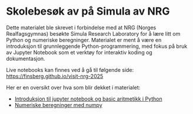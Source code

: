 # Skolebesøk av på Simula av NRG

Dette materialet ble skrevet i forbindelse med at NRG (Norges Realfagsgymnas) besøkte Simula Research Laboratory for å lære litt om Python og numeriske beregninger. Materialet er ment å være en introduksjon til grunnleggende Python-programmering, med fokus på bruk av Jupyter Notebook som et verktøy for interaktiv koding og dokumentasjon.

Live notebooks kan finnes ved å gå til følgende side: https://finsberg.github.io/visit-nrg-2025

Her er en oversikt over hva som blir dekket i materialet:

- [Introduksjon til jupyter notebook og basic aritmetikk i Python](notebooks/01_basics.ipynb)
- [Numeriske beregninger med numpy](notebooks/02_numpy_matplotlib.ipynb)
